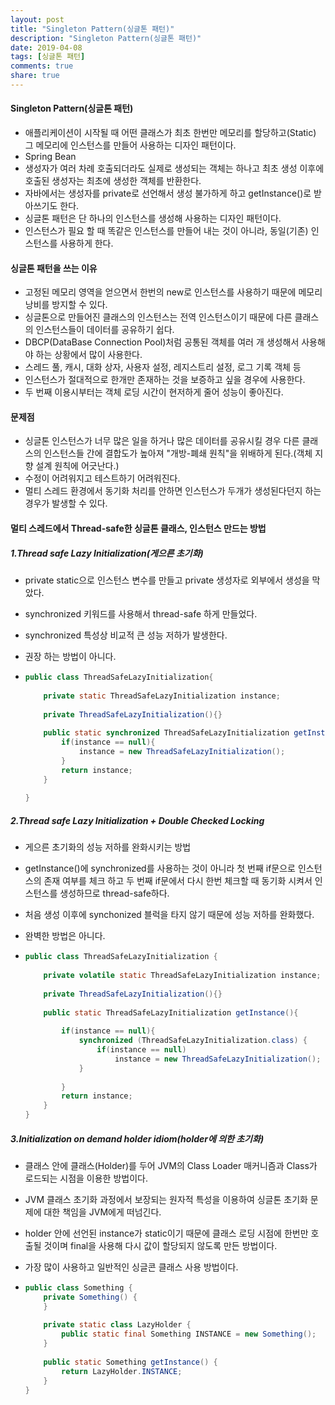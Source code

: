 ```yaml
---
layout: post
title: "Singleton Pattern(싱글톤 패턴)"
description: "Singleton Pattern(싱글톤 패턴)"
date: 2019-04-08
tags: [싱글톤 패턴]
comments: true
share: true
---
```


#### Singleton Pattern(싱글톤 패턴)
* 애플리케이션이 시작될 때 어떤 클래스가 최초 한번만 메모리를 할당하고(Static) 그 메모리에 인스턴스를 만들어 사용하는 디자인 패턴이다.
* Spring Bean
* 생성자가 여러 차례 호출되더라도 실제로 생성되는 객체는 하나고 최초 생성 이후에 호출된 생성자는 최초에 생성한 객체를 반환한다.
* 자바에서는 생성자를 private로 선언해서 생성 불가하게 하고 getInstance()로 받아쓰기도 한다.
* 싱글톤 패턴은 단 하나의 인스턴스를 생성해 사용하는 디자인 패턴이다.
* 인스턴스가 필요 할 때 똑같은 인스턴스를 만들어 내는 것이 아니라, 동일(기존) 인스턴스를 사용하게 한다.

#### 싱글톤 패턴을 쓰는 이유
* 고정된 메모리 영역을 얻으면서 한번의 new로 인스턴스를 사용하기 때문에 메모리 낭비를 방지할 수 있다.
* 싱글톤으로 만들어진 클래스의 인스턴스는 전역 인스턴스이기 때문에 다른 클래스의 인스턴스들이 데이터를 공유하기 쉽다.
* DBCP(DataBase Connection Pool)처럼 공통된 객체를 여러 개 생성해서 사용해야 하는 상황에서 많이 사용한다.
* 스레드 풀, 캐시, 대화 상자, 사용자 설정, 레지스트리 설정, 로그 기록 객체 등
* 인스턴스가 절대적으로 한개만 존재하는 것을 보증하고 싶을 경우에 사용한다.
* 두 번째 이용시부터는 객체 로딩 시간이 현저하게 줄어 성능이 좋아진다.

#### 문제점
* 싱글톤 인스턴스가 너무 많은 일을 하거나 많은 데이터를 공유시킬 경우 다른 클래스의 인스턴스들 간에 결합도가 높아져 "개방-폐쇄 원칙"을 위배하게 된다.(객체 지향 설계 원칙에 어긋난다.)
* 수정이 어려워지고 테스트하기 어려워진다.
* 멀티 스레드 환경에서 동기화 처리를 안하면 인스턴스가 두개가 생성된다던지 하는 경우가 발생할 수 있다.

#### 멀티 스레드에서 Thread-safe한 싱글톤 클래스, 인스턴스 만드는 방법

##### 1.Thread safe Lazy Initialization(게으른 초기화)
* private static으로 인스턴스 변수를 만들고 private 생성자로 외부에서 생성을 막았다.

* synchronized 키워드를 사용해서 thread-safe 하게 만들었다.

* synchronized 특성상 비교적 큰 성능 저하가 발생한다.

* 권장 하는 방법이 아니다.

* ```java
  public class ThreadSafeLazyInitialization{
   
      private static ThreadSafeLazyInitialization instance;
   
      private ThreadSafeLazyInitialization(){}
       
      public static synchronized ThreadSafeLazyInitialization getInstance(){
          if(instance == null){
              instance = new ThreadSafeLazyInitialization();
          }
          return instance;
      }
   
  }
  ```

##### 2.Thread safe Lazy Initialization + Double Checked Locking
* 게으른 초기화의 성능 저하를 완화시키는 방법

* getInstance()에 synchronized를 사용하는 것이 아니라 첫 번째 if문으로 인스턴스의 존재 여부를 체크 하고 두 번째 if문에서 다시 한번 체크할 때 동기화 시켜서 인스턴스를 생성하므로 thread-safe하다.

* 처음 생성 이후에 synchonized 블럭을 타지 않기 때문에 성능 저하를 완화했다.

* 완벽한 방법은 아니다.

* ```java
  public class ThreadSafeLazyInitialization {
   
      private volatile static ThreadSafeLazyInitialization instance;
   
      private ThreadSafeLazyInitialization(){}
       
      public static ThreadSafeLazyInitialization getInstance(){
          
          if(instance == null){
              synchronized (ThreadSafeLazyInitialization.class) {
                  if(instance == null)
                      instance = new ThreadSafeLazyInitialization();
              }
   
          }
          return instance;
      }
  }
  ```
  
##### 3.Initialization on demand holder idiom(holder에 의한 초기화)
* 클래스 안에 클래스(Holder)를 두어 JVM의 Class Loader 매커니즘과 Class가 로드되는 시점을 이용한 방법이다.

* JVM 클래스 초기화 과정에서 보장되는 원자적 특성을 이용하여 싱글톤 초기화 문제에 대한 책임을 JVM에게 떠넘긴다.

* holder 안에 선언된 instance가 static이기 때문에 클래스 로딩 시점에 한번만 호출될 것이며 final을 사용해 다시 값이 할당되지 않도록 만든 방법이다.

* 가장 많이 사용하고 일반적인 싱글콘 클래스 사용 방법이다.

* ```java
  public class Something {
      private Something() {
      }
   
      private static class LazyHolder {
          public static final Something INSTANCE = new Something();
      }
   
      public static Something getInstance() {
          return LazyHolder.INSTANCE;
      }
  }
  ```